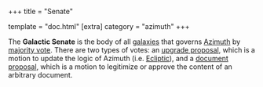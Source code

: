 +++
title = "Senate"

template = "doc.html"
[extra]
category = "azimuth"
+++

The **Galactic Senate** is the body of all [galaxies](/docs/glossary/galaxy) that governs
[Azimuth](/docs/glossary/azimuth) by [majority vote](/docs/glossary/voting). There are two types of
votes: an [upgrade proposal](/docs/glossary/upgrade), which is a motion to update the logic
of Azimuth (i.e. [Ecliptic](/docs/glossary/ecliptic)), and a [document
proposal](/docs/glossary/docvote), which is a motion to legitimize or approve the content of an
arbitrary document.
